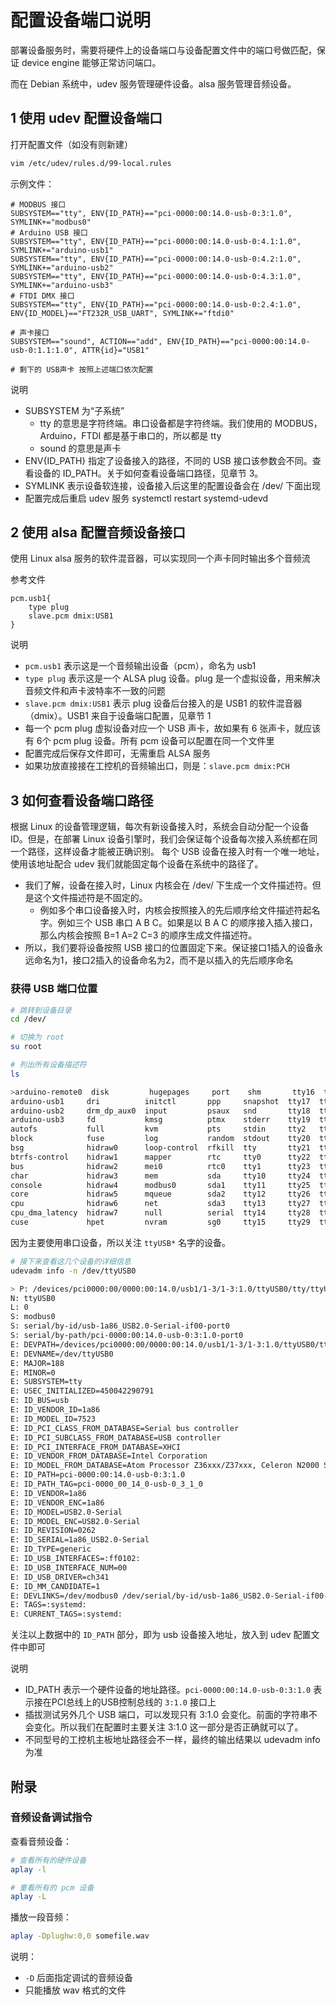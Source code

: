 # 配置设备端口说明

部署设备服务时，需要将硬件上的设备端口与设备配置文件中的端口号做匹配，保证 device engine 能够正常访问端口。

而在 Debian 系统中，udev 服务管理硬件设备。alsa 服务管理音频设备。

## 1 使用 udev 配置设备端口

打开配置文件（如没有则新建）

```bash
vim /etc/udev/rules.d/99-local.rules
```

示例文件：

```
# MODBUS 接口
SUBSYSTEM=="tty", ENV{ID_PATH}=="pci-0000:00:14.0-usb-0:3:1.0", SYMLINK+="modbus0"
# Arduino USB 接口
SUBSYSTEM=="tty", ENV{ID_PATH}=="pci-0000:00:14.0-usb-0:4.1:1.0", SYMLINK+="arduino-usb1"
SUBSYSTEM=="tty", ENV{ID_PATH}=="pci-0000:00:14.0-usb-0:4.2:1.0", SYMLINK+="arduino-usb2"
SUBSYSTEM=="tty", ENV{ID_PATH}=="pci-0000:00:14.0-usb-0:4.3:1.0", SYMLINK+="arduino-usb3"
# FTDI DMX 接口
SUBSYSTEM=="tty", ENV{ID_PATH}=="pci-0000:00:14.0-usb-0:2.4:1.0", ENV{ID_MODEL}=="FT232R_USB_UART", SYMLINK+="ftdi0"

# 声卡接口
SUBSYSTEM=="sound", ACTION=="add", ENV{ID_PATH}=="pci-0000:00:14.0-usb-0:1.1:1.0", ATTR{id}="USB1"

# 剩下的 USB声卡 按照上述端口依次配置
```

说明
- SUBSYSTEM 为“子系统”
  - tty 的意思是字符终端。串口设备都是字符终端。我们使用的 MODBUS，Arduino，FTDI 都是基于串口的，所以都是 tty
  - sound 的意思是声卡
- ENV{ID_PATH} 指定了设备接入的路径，不同的 USB 接口该参数会不同。查看设备的 ID_PATH。关于如何查看设备端口路径，见章节 3。
- SYMLINK 表示设备软连接，设备接入后这里的配置设备会在 /dev/ 下面出现
- 配置完成后重启 udev 服务 systemctl restart systemd-udevd

## 2 使用 alsa 配置音频设备接口

使用 Linux alsa 服务的软件混音器，可以实现同一个声卡同时输出多个音频流

参考文件

```
pcm.usb1{
    type plug
    slave.pcm dmix:USB1
}
```

说明

- `pcm.usb1` 表示这是一个音频输出设备（pcm），命名为 usb1
- `type plug` 表示这是一个 ALSA plug 设备。plug 是一个虚拟设备，用来解决音频文件和声卡波特率不一致的问题
- `slave.pcm dmix:USB1` 表示 plug 设备后台接入的是 USB1 的软件混音器（dmix）。USB1 来自于设备端口配置，见章节 1
- 每一个 pcm plug 虚拟设备对应一个 USB 声卡，故如果有 6 张声卡，就应该有 6个 pcm plug 设备。所有 pcm 设备可以配置在同一个文件里
- 配置完成后保存文件即可，无需重启 ALSA 服务
- 如果功放直接接在工控机的音频输出口，则是：`slave.pcm dmix:PCH`

## 3 如何查看设备端口路径

根据 Linux 的设备管理逻辑，每次有新设备接入时，系统会自动分配一个设备 ID。但是，在部署 Linux 设备引擎时，我们会保证每个设备每次接入系统都在同一个路径，这样设备才能被正确识别。
每个 USB 设备在接入时有一个唯一地址，使用该地址配合 udev 我们就能固定每个设备在系统中的路径了。

- 我们了解，设备在接入时，Linux 内核会在 /dev/ 下生成一个文件描述符。但是这个文件描述符是不固定的。
  - 例如多个串口设备接入时，内核会按照接入的先后顺序给文件描述符起名字。例如三个 USB 串口 A B C。如果是以 B A C 的顺序接入插入接口，那么内核会按照 B=1 A=2 C=3 的顺序生成文件描述符。
- 所以，我们要将设备按照 USB 接口的位置固定下来。保证接口1插入的设备永远命名为1，接口2插入的设备命名为2，而不是以插入的先后顺序命名

### 获得 USB 端口位置

```bash
# 跳转到设备目录
cd /dev/

# 切换为 root
su root

# 列出所有设备描述符 
ls

>arduino-remote0  disk         hugepages     port    shm       tty16  tty3   tty43  tty57    ttyS1    vcsa   vga_arbiter
arduino-usb1     dri          initctl       ppp     snapshot  tty17  tty30  tty44  tty58    ttyS2    vcsa1  vhci
arduino-usb2     drm_dp_aux0  input         psaux   snd       tty18  tty31  tty45  tty59    ttyS3    vcsa2  vhost-net
arduino-usb3     fd           kmsg          ptmx    stderr    tty19  tty32  tty46  tty6     ttyUSB0  vcsa3  vhost-vsock
autofs           full         kvm           pts     stdin     tty2   tty33  tty47  tty60    ttyUSB1  vcsa4  watchdog
block            fuse         log           random  stdout    tty20  tty34  tty48  tty61    uhid     vcsa5  watchdog0
bsg              hidraw0      loop-control  rfkill  tty       tty21  tty35  tty49  tty62    uinput   vcsa6  zero
btrfs-control    hidraw1      mapper        rtc     tty0      tty22  tty36  tty5   tty63    urandom  vcsu
bus              hidraw2      mei0          rtc0    tty1      tty23  tty37  tty50  tty7     vcs      vcsu1
char             hidraw3      mem           sda     tty10     tty24  tty38  tty51  tty8     vcs1     vcsu2
console          hidraw4      modbus0       sda1    tty11     tty25  tty39  tty52  tty9     vcs2     vcsu3
core             hidraw5      mqueue        sda2    tty12     tty26  tty4   tty53  ttyACM0  vcs3     vcsu4
cpu              hidraw6      net           sda3    tty13     tty27  tty40  tty54  ttyACM1  vcs4     vcsu5
cpu_dma_latency  hidraw7      null          serial  tty14     tty28  tty41  tty55  ttyACM2  vcs5     vcsu6
cuse             hpet         nvram         sg0     tty15     tty29  tty42  tty56  ttyS0    vcs6     vfio
```

因为主要使用串口设备，所以关注 `ttyUSB*` 名字的设备。

```bash
# 接下来查看这几个设备的详细信息
udevadm info -n /dev/ttyUSB0

> P: /devices/pci0000:00/0000:00:14.0/usb1/1-3/1-3:1.0/ttyUSB0/tty/ttyUSB0
N: ttyUSB0
L: 0
S: modbus0
S: serial/by-id/usb-1a86_USB2.0-Serial-if00-port0
S: serial/by-path/pci-0000:00:14.0-usb-0:3:1.0-port0
E: DEVPATH=/devices/pci0000:00/0000:00:14.0/usb1/1-3/1-3:1.0/ttyUSB0/tty/ttyUSB0
E: DEVNAME=/dev/ttyUSB0
E: MAJOR=188
E: MINOR=0
E: SUBSYSTEM=tty
E: USEC_INITIALIZED=450042290791
E: ID_BUS=usb
E: ID_VENDOR_ID=1a86
E: ID_MODEL_ID=7523
E: ID_PCI_CLASS_FROM_DATABASE=Serial bus controller
E: ID_PCI_SUBCLASS_FROM_DATABASE=USB controller
E: ID_PCI_INTERFACE_FROM_DATABASE=XHCI
E: ID_VENDOR_FROM_DATABASE=Intel Corporation
E: ID_MODEL_FROM_DATABASE=Atom Processor Z36xxx/Z37xxx, Celeron N2000 Series USB xHCI
E: ID_PATH=pci-0000:00:14.0-usb-0:3:1.0
E: ID_PATH_TAG=pci-0000_00_14_0-usb-0_3_1_0
E: ID_VENDOR=1a86
E: ID_VENDOR_ENC=1a86
E: ID_MODEL=USB2.0-Serial
E: ID_MODEL_ENC=USB2.0-Serial
E: ID_REVISION=0262
E: ID_SERIAL=1a86_USB2.0-Serial
E: ID_TYPE=generic
E: ID_USB_INTERFACES=:ff0102:
E: ID_USB_INTERFACE_NUM=00
E: ID_USB_DRIVER=ch341
E: ID_MM_CANDIDATE=1
E: DEVLINKS=/dev/modbus0 /dev/serial/by-id/usb-1a86_USB2.0-Serial-if00-port0 /dev/serial/by-path/pci-0000:00:14.0-usb-0:3:1.0-port0
E: TAGS=:systemd:
E: CURRENT_TAGS=:systemd:
```

关注以上数据中的 `ID_PATH` 部分，即为 usb 设备接入地址，放入到 udev 配置文件中即可

说明
- ID_PATH 表示一个硬件设备的地址路径。`pci-0000:00:14.0-usb-0:3:1.0` 表示接在PCI总线上的USB控制总线的 `3:1.0` 接口上
- 插拔测试另外几个 USB 端口，可以发现只有 3:1.0 会变化。前面的字符串不会变化。所以我们在配置时主要关注 3:1.0 这一部分是否正确就可以了。
- 不同型号的工控机主板地址路径会不一样，最终的输出结果以 udevadm info 为准

## 附录

### 音频设备调试指令

查看音频设备：

```bash
# 查看所有的硬件设备
aplay -l

# 重看所有的 pcm 设备
aplay -L
```

播放一段音频：

```bash
aplay -Dplughw:0,0 somefile.wav
```

说明：
- `-D` 后面指定调试的音频设备
- 只能播放 wav 格式的文件 